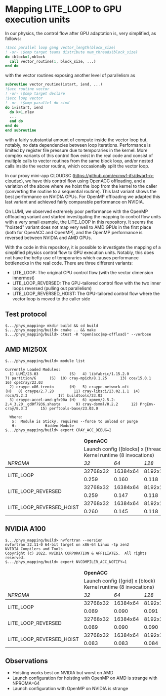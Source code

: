 # Mapping LITE_LOOP to GPU execution units

In our physics, the control flow after GPU adaptation is, very simplified, as follows:

```f90
!$acc parallel loop gang vector_length(block_size)
! -or- !$omp target teams distribute num_threads(block_size)
do iblock=1,nblock
  call vector_routine(1, block_size, ...)
end do
```

with the vector routines exposing another level of parallelism as

```f90
subroutine vector_routine(istart, iend, ...)
!$acc routine vector
! -or- !$omp target declare
!$acc loop vector
! -or- !$omp parallel do simd
do i=istart, iend
  do k=1,nlev
  ...
  end do
end do
end subroutine
```

with a fairly substantial amount of compute inside the vector loop but, notably, no data dependencies between loop iterations. Performance is limited by register file pressure due to temporaries in the kernel. More complex variants of this control flow exist in the real code and consist of multiple calls to vector routines from the same block loop, and/or nested calls inside the vector routine, which occasionally split the vector loop.

In our proxy mini-app CLOUDSC (https://github.com/ecmwf-ifs/dwarf-p-cloudsc), we have this control flow using OpenACC offloading, and a variation of the above where we hoist the loop from the kernel to the caller (converting the routine to a sequential routine). This last variant shows the best performance on NVIDIA GPUs. For OpenMP offloading we adapted this last variant and achieved fairly comparable performance on NVIDIA.

On LUMI, we observed extremely poor performance with the OpenMP offloading variant and started investigating the mapping to control flow units with a very small example, the LITE_LOOP in this repository. It seems the "hoisted" variant does not map very well to AMD GPUs in the first place (both for OpenACC and OpenMP), and the OpenMP performance is reversed between NVIDIA and AMD GPUs.

With the code in this repository, it is possible to investigate the mapping of a simplified physics control flow to GPU execution units. Notably, this does not have the hefty use of temporaries which causes performance bottlenecks in the real code. There are three different variants:

* LITE_LOOP: The original CPU control flow (with the vector dimension innermost)
* LITE_LOOP_REVERSED: The GPU-tailored control flow with the two inner loops reversed (pulling out parallelism)
* LITE_LOOP_REVERSED_HOIST: The GPU-tailored control flow where the vector loop is moved to the caller side

## Test protocol

```
$.../phys_mapping> mkdir build && cd build
$.../phys_mapping/build> cmake .. && make
$.../phys_mapping/build> ctest -R "open(acc|mp-offload)" --verbose
```

## AMD MI250X

```
$.../phys_mapping/build> module list

Currently Loaded Modules:
  1) LUMI/23.03              (S)   4) libfabric/1.15.2.0                          7) partition/G      (S)  10) cray-mpich/8.1.25      13) cce/15.0.1              16) cpeCray/23.03
  2) craype-x86-trento       (H)   5) craype-network-ofi                    (H)   8) craype/2.7.20         11) cray-libsci/23.02.1.1  14) rocm/5.2.3              17) buildtools/23.03
  3) craype-accel-amd-gfx90a (H)   6) xpmem/2.5.2-2.4_3.20__gd0f7936.shasta       9) cray-dsmml/0.2.2      12) PrgEnv-cray/8.3.3      15) perftools-base/23.03.0

  Where:
   S:  Module is Sticky, requires --force to unload or purge
   H:             Hidden Module
$.../phys_mapping/build> export CRAY_ACC_DEBUG=2
```

<table>
    <thead>
        <tr>
            <td rowspan="2"></td>
            <td colspan="4"><b>OpenACC</b></td>
            <td colspan="4"><b>OpenMP</b></td>
        </tr>
        <tr>
            <td colspan="4">Launch config ([blocks] x [threads])<br />Kernel runtime (8 invocations)</td>
            <td colspan="4">Launch config ([blocks] x [threads])<br />Kernel runtime (8 invocations)</td>
        </tr>
        <tr>
            <td><i>NPROMA</i></td>
            <td><i>32</i></td>
            <td><i>64</i></td>
            <td><i>128</i></td>
            <td><i>256</i></td>
            <td><i>32</i></td>
            <td><i>64</i></td>
            <td><i>128</i></td>
            <td><i>256</i></td>
        </tr>
    </thead>
    <tbody>
        <tr></tr>
        <tr>
            <td rowspan="2">LITE_LOOP</td>
            <td>32768x32</td>
            <td>16384x64</td>
            <td>8192x128</td>
            <td>4096x256</td>
            <td>32768x32</td>
            <td>16384x64</td>
            <td>8192x128</td>
            <td>4096x256</td>
        </tr>
        <tr>
            <td>0.259</td>
            <td>0.160</td>
            <td>0.118</td>
            <td>0.112</td>
            <td>0.264</td>
            <td>0.145</td>
            <td>0.144</td>
            <td>0.113</td>
        </tr>
        <tr>
            <td rowspan="2">LITE_LOOP_REVERSED</td>
            <td>32768x32</td>
            <td>16384x64</td>
            <td>8192x128</td>
            <td>4096x256</td>
            <td>32768x32</td>
            <td>16384x64</td>
            <td>8192x128</td>
            <td>4096x256</td>
        </tr>
        <tr>
            <td>0.259</td>
            <td>0.147</td>
            <td>0.118</td>
            <td>0.112</td>
            <td>0.262</td>
            <td>0.147</td>
            <td>0.116</td>
            <td>0.112</td>
        </tr>
        <tr>
            <td rowspan="2">LITE_LOOP_REVERSED_HOIST</td>
            <td>32768x32</td>
            <td>16384x64</td>
            <td>8192x128</td>
            <td>4096x256</td>
            <td>32768x32</td>
            <td><b>220x64</b></td>
            <td>8192x128</td>
            <td>4096x256</td>
        </tr>
        <tr>
            <td>0.260</td>
            <td>0.145</td>
            <td>0.118</td>
            <td>0.111</td>
            <td>1.963</td>
            <td>3.5275</td>
            <td>1.853</td>
            <td>1.870</td>
        </tr>
    </tbody>
</table>

## NVIDIA A100

```
$.../phys_mapping/build> nvfortran --version
nvfortran 22.11-0 64-bit target on x86-64 Linux -tp zen2
NVIDIA Compilers and Tools
Copyright (c) 2022, NVIDIA CORPORATION & AFFILIATES.  All rights reserved.
$.../phys_mapping/build> export NVCOMPILER_ACC_NOTIFY=1
```


<table>
    <thead>
        <tr>
            <td rowspan="2"></td>
            <td colspan="4"><b>OpenACC</b></td>
            <td colspan="4"><b>OpenMP</b></td>
        </tr>
        <tr>
            <td colspan="4">Launch config ([grid] x [block)<br />Kernel runtime (8 invocations)</td>
            <td colspan="4">Launch config ([grid] x [block])<br />Kernel runtime (8 invocations)</td>
        </tr>
        <tr>
            <td><i>NPROMA</i></td>
            <td><i>32</i></td>
            <td><i>64</i></td>
            <td><i>128</i></td>
            <td><i>256</i></td>
            <td><i>32</i></td>
            <td><i>64</i></td>
            <td><i>128</i></td>
            <td><i>256</i></td>
        </tr>
    </thead>
    <tbody>
        <tr></tr>
        <tr>
            <td rowspan="2">LITE_LOOP</td>
            <td>32768x32</td>
            <td>16384x64</td>
            <td>8192x128</td>
            <td>4096x256</td>
            <td>108x32</td>
            <td>108x64</td>
            <td>108x128</td>
            <td>108x128</td>
        </tr>
        <tr>
            <td>0.089</td>
            <td>0.090</td>
            <td>0.091</td>
            <td>0.090</td>
            <td>3.223</td>
            <td>3.221</td>
            <td>3.218</td>
            <td>3.215</td>
        </tr>
        <tr>
            <td rowspan="2">LITE_LOOP_REVERSED</td>
            <td>32768x32</td>
            <td>16384x64</td>
            <td>8192x128</td>
            <td>4096x256</td>
            <td>108x32</td>
            <td>108x64</td>
            <td>108x128</td>
            <td>108x128</td>
        </tr>
        <tr>
            <td>0.089</td>
            <td>0.090</td>
            <td>0.090</td>
            <td>0.090</td>
            <td>7.663</td>
            <td>7.725</td>
            <td>8.360</td>
            <td>8.149</td>
        </tr>
        <tr>
            <td rowspan="2">LITE_LOOP_REVERSED_HOIST</td>
            <td>32768x32</td>
            <td>16384x64</td>
            <td>8192x128</td>
            <td>4096x256</td>
            <td>108x64</td>
            <td>108x96</td>
            <td>108x160</td>
            <td>108x288</td>
        </tr>
        <tr>
            <td>0.083</td>
            <td>0.083</td>
            <td>0.084</td>
            <td>0.084</td>
            <td>0.387</td>
            <td>0.210</td>
            <td>0.126</td>
            <td>0.093</td>
        </tr>
    </tbody>
</table>

## Observations

* Hoisting works best on NVIDIA but worst on AMD
* Launch configuration for hoisting with OpenMP on AMD is strange with NPROMA=64
* Launch configuration with OpenMP on NVIDIA is strange
